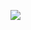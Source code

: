 <a href="https://wakatime.com"><img src="https://wakatime.com/share/@72fa7837-9739-4aa5-8af1-106215d9fd3f/8b7422a0-6b33-4f4c-a9aa-603a03052d9c.png" /></a>
